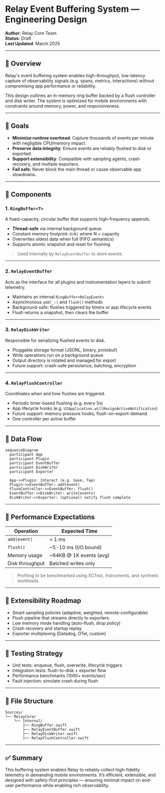 # Relay Event Buffering System — Engineering Design

**Author**: Relay Core Team  
**Status**: Draft  
**Last Updated**: March 2025

---

## 📌 Overview

Relay's event buffering system enables high-throughput, low-latency capture of observability signals (e.g. spans, metrics, interactions) without compromising app performance or reliability.

This design outlines an in-memory ring buffer backed by a flush controller and disk writer. The system is optimized for mobile environments with constraints around memory, power, and responsiveness.

---

## 🎯 Goals

- **Minimize runtime overhead**: Capture thousands of events per minute with negligible CPU/memory impact.
- **Preserve data integrity**: Ensure events are reliably flushed to disk or exported.
- **Support extensibility**: Compatible with sampling agents, crash recovery, and multiple exporters.
- **Fail safe**: Never block the main thread or cause observable app slowdowns.

---

## 🧱 Components

### 1. `RingBuffer<T>`

A fixed-capacity, circular buffer that supports high-frequency appends.

- **Thread-safe** via internal background queue
- Constant memory footprint: `O(N)` where N = capacity
- Overwrites oldest data when full (FIFO semantics)
- Supports atomic snapshot and reset for flushing

> Used internally by `RelayEventBuffer` to store events.

---

### 2. `RelayEventBuffer`

Acts as the interface for all plugins and instrumentation layers to submit telemetry.

- Maintains an internal `RingBuffer<RelayEvent>`
- Asynchronous `add(_:)` and `flush()` methods
- Background-safe: flushes triggered by timers or app lifecycle events
- Flush returns a snapshot, then clears the buffer

---

### 3. `RelayDiskWriter`

Responsible for serializing flushed events to disk.

- Pluggable storage format (JSONL, binary, protobuf)
- Write operations run on a background queue
- Output directory is rotated and managed for export
- Future support: crash-safe persistence, batching, encryption

---

### 4. `RelayFlushController`

Coordinates when and how flushes are triggered.

- Periodic timer-based flushing (e.g. every 5s)
- App lifecycle hooks (e.g. `UIApplication.willResignActiveNotification`)
- Future support: memory pressure hooks, flush-on-export-demand
- One controller per active buffer

---

## 🔄 Data Flow

```mermaid
sequenceDiagram
  participant App
  participant Plugin
  participant EventBuffer
  participant DiskWriter
  participant Exporter

  App->>Plugin: Interact (e.g. Save, Tap)
  Plugin->>EventBuffer: add(event)
  FlushController->>EventBuffer: flush()
  EventBuffer->>DiskWriter: write(events)
  DiskWriter->>Exporter: (optional) notify flush complete
```

---

## 🚀 Performance Expectations

| Operation         | Expected Time |
|------------------|----------------|
| `add(event)`     | < 1 ms         |
| `flush()`        | ~5-10 ms (I/O bound) |
| Memory usage     | ~64KB @ 1K events (avg) |
| Disk throughput  | Batched writes only |

> Profiling to be benchmarked using XCTest, Instruments, and synthetic workloads.

---

## 🧩 Extensibility Roadmap

- Smart sampling policies (adaptive, weighted, remote-configurable)
- Flush pipeline that streams directly to exporters
- Low memory mode handling (auto-flush, drop policy)
- Crash recovery and startup replay
- Exporter multiplexing (Datadog, OTel, custom)

---

## 🧪 Testing Strategy

- Unit tests: enqueue, flush, overwrite, lifecycle triggers
- Integration tests: flush-to-disk + exporter flow
- Performance benchmarks (1000+ events/sec)
- Fault injection: simulate crash during flush

---

## 📁 File Structure

```
Sources/
└── RelayCore/
    └── Internal/
        ├── RingBuffer.swift
        ├── RelayEventBuffer.swift
        ├── RelayDiskWriter.swift
        ├── RelayFlushController.swift
```

---

## ✅ Summary

This buffering system enables Relay to reliably collect high-fidelity telemetry in demanding mobile environments. It’s efficient, extensible, and designed with safety-first principles — ensuring minimal impact on end-user performance while enabling rich observability.

